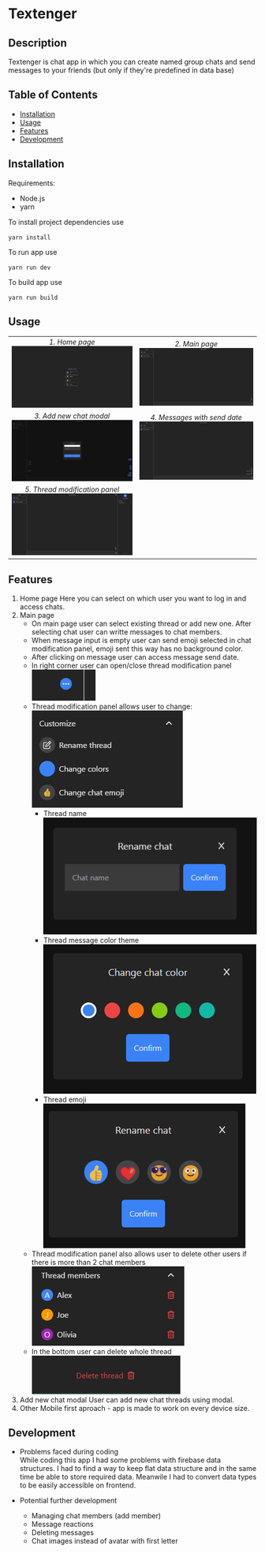 # Textenger

## Description

Textenger is chat app in which you can create named group chats and send messages to your friends (but only if they're predefined in data base)

## Table of Contents

- [Installation](#installation)
- [Usage](#usage)
- [Features](#features)
- [Development](#development)

## Installation

Requirements:

- Node.js
- yarn

To install project dependencies use

```
yarn install
```

To run app use

```
yarn run dev
```

To build app use

```
yarn run build
```

## Usage

|                                                                         |                                                                     |
| :---------------------------------------------------------------------: | :-----------------------------------------------------------------: |
|                 _1. Home page_ ![home page](docs/1.png)                 |               _2. Main page_ ![Main page](docs/2.png)               |
|        _3. Add new chat modal_ ![Add new chat modal](docs/3.png)        | _4. Messages with send date_ ![Messages with send date](docs/4.png) |
| _5. Thread modification panel_ ![Thread modification panel](docs/5.png) |                                                                     |

## Features

1. Home page
   Here you can select on which user you want to log in and access chats.
2. Main page
   - On main page user can select existing thread or add new one. After selecting chat user can writte messages to chat members.
   - When message input is empty user can send emoji selected in chat modification panel, emoji sent this way has no background color.
   - After clicking on message user can access message send date.
   - In right corner user can open/close thread modification panel  
     ![Open thread modification panel](docs/5_1.png)
   - Thread modification panel allows user to change:  
      ![Thread modification panel options](docs/5_2.png)
     - Thread name  
       ![Thread name change modal](docs/5_3.png)
     - Thread message color theme  
       ![Thread color change modal](docs/5_4.png)
     - Thread emoji  
       ![Thread emoji change modal](docs/5_5.png)
   - Thread modification panel also allows user to delete other users if there is more than 2 chat members  
     ![Thread members management](docs/5_6.png)
   - In the bottom user can delete whole thread  
     ![Thread delete](docs/5_7.png)
3. Add new chat modal
   User can add new chat threads using modal.
4. Other
   Mobile first aproach - app is made to work on every device size.

## Development

- Problems faced during coding  
  While coding this app I had some problems with firebase data structures.
  I had to find a way to keep flat data structure and in the same time be able to store required data.
  Meanwile I had to convert data types to be easily accessible on frontend.

- Potential further development
  - Managing chat members (add member)
  - Message reactions
  - Deleting messages
  - Chat images instead of avatar with first letter
